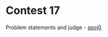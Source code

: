 # Contest 17

Problem statements and judge - [spoj0](http://judge.openfmi.net:9080/spoj0/contests.pl?contest_id=17)
